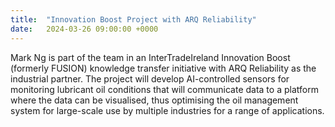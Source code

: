 ```yaml
---
title:  "Innovation Boost Project with ARQ Reliability"
date:   2024-03-26 09:00:00 +0000
---
```


Mark Ng is part of the team in an InterTradeIreland Innovation Boost (formerly FUSION) knowledge transfer initiative with ARQ Reliability as the industrial partner. The project will develop AI-controlled sensors for monitoring lubricant oil conditions that will communicate data to a platform where the data can be visualised, thus optimising the oil management system for large-scale use by multiple industries for a range of applications.